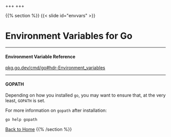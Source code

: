 +++
+++

{{% section %}}
{{< slide id="envvars" >}}

# Environment Variables for Go

---
#### Environment Variable Reference
[pkg.go.dev/cmd/go#hdr-Environment_variables](https://pkg.go.dev/cmd/go#hdr-Environment_variables)

---
#### GOPATH
Depending on how you installed `go`, you may want to ensure that, at the very least, `GOPATH` is set.

For more information on `gopath` after installation:

```sh
go help gopath
```

[Back to Home](..)
{{% /section %}}
